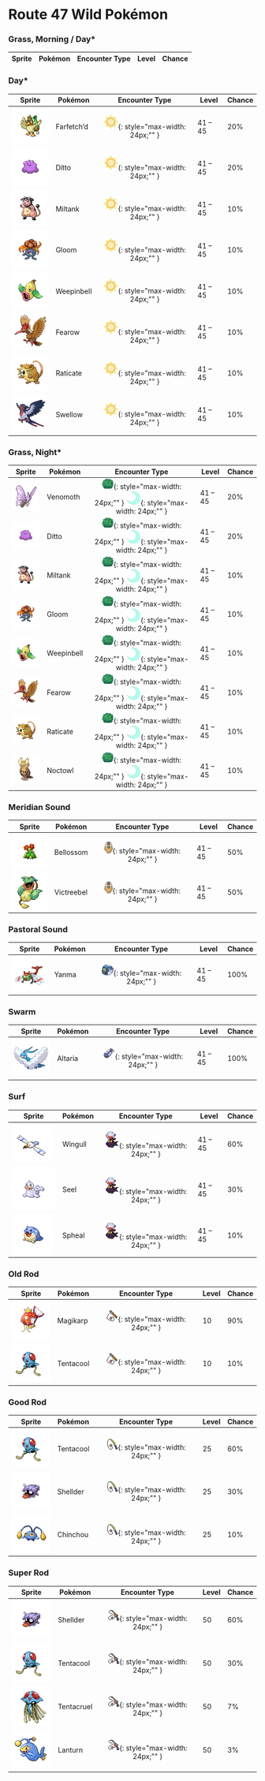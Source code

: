 # Route 47 Wild Pokémon

### Grass, Morning / Day*

| Sprite | Pokémon | Encounter Type | Level | Chance |
|:------:|---------|:--------------:|-------|--------|
### Day*

| Sprite | Pokémon | Encounter Type | Level | Chance |
|:------:|---------|:--------------:|-------|--------|
| ![Farfetch’d](../../assets/sprites/farfetchd/front.gif "Farfetch’d") | Farfetch’d | ![Day*](../../assets/encounter_types/day.png "Day*"){: style="max-width: 24px;"" } | 41 – 45 | 20% |
| ![Ditto](../../assets/sprites/ditto/front.gif "Ditto") | Ditto | ![Day*](../../assets/encounter_types/day.png "Day*"){: style="max-width: 24px;"" } | 41 – 45 | 20% |
| ![Miltank](../../assets/sprites/miltank/front.gif "Miltank") | Miltank | ![Day*](../../assets/encounter_types/day.png "Day*"){: style="max-width: 24px;"" } | 41 – 45 | 10% |
| ![Gloom](../../assets/sprites/gloom/front.gif "Gloom") | Gloom | ![Day*](../../assets/encounter_types/day.png "Day*"){: style="max-width: 24px;"" } | 41 – 45 | 10% |
| ![Weepinbell](../../assets/sprites/weepinbell/front.gif "Weepinbell") | Weepinbell | ![Day*](../../assets/encounter_types/day.png "Day*"){: style="max-width: 24px;"" } | 41 – 45 | 10% |
| ![Fearow](../../assets/sprites/fearow/front.gif "Fearow") | Fearow | ![Day*](../../assets/encounter_types/day.png "Day*"){: style="max-width: 24px;"" } | 41 – 45 | 10% |
| ![Raticate](../../assets/sprites/raticate/front.gif "Raticate") | Raticate | ![Day*](../../assets/encounter_types/day.png "Day*"){: style="max-width: 24px;"" } | 41 – 45 | 10% |
| ![Swellow](../../assets/sprites/swellow/front.gif "Swellow") | Swellow | ![Day*](../../assets/encounter_types/day.png "Day*"){: style="max-width: 24px;"" } | 41 – 45 | 10% |

### Grass, Night*

| Sprite | Pokémon | Encounter Type | Level | Chance |
|:------:|---------|:--------------:|-------|--------|
| ![Venomoth](../../assets/sprites/venomoth/front.gif "Venomoth") | Venomoth | ![Grass](../../assets/encounter_types/grass.png "Grass"){: style="max-width: 24px;"" } ![Night*](../../assets/encounter_types/night.png "Night*"){: style="max-width: 24px;"" } | 41 – 45 | 20% |
| ![Ditto](../../assets/sprites/ditto/front.gif "Ditto") | Ditto | ![Grass](../../assets/encounter_types/grass.png "Grass"){: style="max-width: 24px;"" } ![Night*](../../assets/encounter_types/night.png "Night*"){: style="max-width: 24px;"" } | 41 – 45 | 20% |
| ![Miltank](../../assets/sprites/miltank/front.gif "Miltank") | Miltank | ![Grass](../../assets/encounter_types/grass.png "Grass"){: style="max-width: 24px;"" } ![Night*](../../assets/encounter_types/night.png "Night*"){: style="max-width: 24px;"" } | 41 – 45 | 10% |
| ![Gloom](../../assets/sprites/gloom/front.gif "Gloom") | Gloom | ![Grass](../../assets/encounter_types/grass.png "Grass"){: style="max-width: 24px;"" } ![Night*](../../assets/encounter_types/night.png "Night*"){: style="max-width: 24px;"" } | 41 – 45 | 10% |
| ![Weepinbell](../../assets/sprites/weepinbell/front.gif "Weepinbell") | Weepinbell | ![Grass](../../assets/encounter_types/grass.png "Grass"){: style="max-width: 24px;"" } ![Night*](../../assets/encounter_types/night.png "Night*"){: style="max-width: 24px;"" } | 41 – 45 | 10% |
| ![Fearow](../../assets/sprites/fearow/front.gif "Fearow") | Fearow | ![Grass](../../assets/encounter_types/grass.png "Grass"){: style="max-width: 24px;"" } ![Night*](../../assets/encounter_types/night.png "Night*"){: style="max-width: 24px;"" } | 41 – 45 | 10% |
| ![Raticate](../../assets/sprites/raticate/front.gif "Raticate") | Raticate | ![Grass](../../assets/encounter_types/grass.png "Grass"){: style="max-width: 24px;"" } ![Night*](../../assets/encounter_types/night.png "Night*"){: style="max-width: 24px;"" } | 41 – 45 | 10% |
| ![Noctowl](../../assets/sprites/noctowl/front.gif "Noctowl") | Noctowl | ![Grass](../../assets/encounter_types/grass.png "Grass"){: style="max-width: 24px;"" } ![Night*](../../assets/encounter_types/night.png "Night*"){: style="max-width: 24px;"" } | 41 – 45 | 10% |

### Meridian Sound

| Sprite | Pokémon | Encounter Type | Level | Chance |
|:------:|---------|:--------------:|-------|--------|
| ![Bellossom](../../assets/sprites/bellossom/front.gif "Bellossom") | Bellossom | ![Meridian Sound](../../assets/encounter_types/meridian_sound.png "Meridian Sound"){: style="max-width: 24px;"" } | 41 – 45 | 50% |
| ![Victreebel](../../assets/sprites/victreebel/front.gif "Victreebel") | Victreebel | ![Meridian Sound](../../assets/encounter_types/meridian_sound.png "Meridian Sound"){: style="max-width: 24px;"" } | 41 – 45 | 50% |

### Pastoral Sound

| Sprite | Pokémon | Encounter Type | Level | Chance |
|:------:|---------|:--------------:|-------|--------|
| ![Yanma](../../assets/sprites/yanma/front.gif "Yanma") | Yanma | ![Pastoral Sound](../../assets/encounter_types/pastoral_sound.png "Pastoral Sound"){: style="max-width: 24px;"" } | 41 – 45 | 100% |

### Swarm

| Sprite | Pokémon | Encounter Type | Level | Chance |
|:------:|---------|:--------------:|-------|--------|
| ![Altaria](../../assets/sprites/altaria/front.gif "Altaria") | Altaria | ![Swarm](../../assets/encounter_types/swarm.png "Swarm"){: style="max-width: 24px;"" } | 41 – 45 | 100% |

### Surf

| Sprite | Pokémon | Encounter Type | Level | Chance |
|:------:|---------|:--------------:|-------|--------|
| ![Wingull](../../assets/sprites/wingull/front.gif "Wingull") | Wingull | ![Surf](../../assets/encounter_types/surf.png "Surf"){: style="max-width: 24px;"" } | 41 – 45 | 60% |
| ![Seel](../../assets/sprites/seel/front.gif "Seel") | Seel | ![Surf](../../assets/encounter_types/surf.png "Surf"){: style="max-width: 24px;"" } | 41 – 45 | 30% |
| ![Spheal](../../assets/sprites/spheal/front.gif "Spheal") | Spheal | ![Surf](../../assets/encounter_types/surf.png "Surf"){: style="max-width: 24px;"" } | 41 – 45 | 10% |

### Old Rod

| Sprite | Pokémon | Encounter Type | Level | Chance |
|:------:|---------|:--------------:|-------|--------|
| ![Magikarp](../../assets/sprites/magikarp/front.gif "Magikarp") | Magikarp | ![Old Rod](../../assets/encounter_types/old_rod.png "Old Rod"){: style="max-width: 24px;"" } | 10 | 90% |
| ![Tentacool](../../assets/sprites/tentacool/front.gif "Tentacool") | Tentacool | ![Old Rod](../../assets/encounter_types/old_rod.png "Old Rod"){: style="max-width: 24px;"" } | 10 | 10% |

### Good Rod

| Sprite | Pokémon | Encounter Type | Level | Chance |
|:------:|---------|:--------------:|-------|--------|
| ![Tentacool](../../assets/sprites/tentacool/front.gif "Tentacool") | Tentacool | ![Good Rod](../../assets/encounter_types/good_rod.png "Good Rod"){: style="max-width: 24px;"" } | 25 | 60% |
| ![Shellder](../../assets/sprites/shellder/front.gif "Shellder") | Shellder | ![Good Rod](../../assets/encounter_types/good_rod.png "Good Rod"){: style="max-width: 24px;"" } | 25 | 30% |
| ![Chinchou](../../assets/sprites/chinchou/front.gif "Chinchou") | Chinchou | ![Good Rod](../../assets/encounter_types/good_rod.png "Good Rod"){: style="max-width: 24px;"" } | 25 | 10% |

### Super Rod

| Sprite | Pokémon | Encounter Type | Level | Chance |
|:------:|---------|:--------------:|-------|--------|
| ![Shellder](../../assets/sprites/shellder/front.gif "Shellder") | Shellder | ![Super Rod](../../assets/encounter_types/super_rod.png "Super Rod"){: style="max-width: 24px;"" } | 50 | 60% |
| ![Tentacool](../../assets/sprites/tentacool/front.gif "Tentacool") | Tentacool | ![Super Rod](../../assets/encounter_types/super_rod.png "Super Rod"){: style="max-width: 24px;"" } | 50 | 30% |
| ![Tentacruel](../../assets/sprites/tentacruel/front.gif "Tentacruel") | Tentacruel | ![Super Rod](../../assets/encounter_types/super_rod.png "Super Rod"){: style="max-width: 24px;"" } | 50 | 7% |
| ![Lanturn](../../assets/sprites/lanturn/front.gif "Lanturn") | Lanturn | ![Super Rod](../../assets/encounter_types/super_rod.png "Super Rod"){: style="max-width: 24px;"" } | 50 | 3% |


